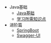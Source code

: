    * Java基础
     * [Java基础](foreword/java.md)
     * [学习所需知识点](foreword/java.md)
   * 进阶篇
     * [SpringBoot](architect/SpringBoot.md)
     * [Swagger-UI](architect/Swagger-UI.md) 


